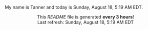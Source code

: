 My name is Tanner and today is Sunday, August 18, 5:19 AM EDT.

<p align="center">This <i>README</i> file is generated <b>every 3 hours</b>!</br>Last refresh: Sunday, August 18, 5:19 AM EDT<br /></p>
